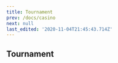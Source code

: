```yaml
---
title: Tournament
prev: /docs/casino
next: null
last_edited: '2020-11-04T21:45:43.714Z'
---
```


Tournament
-------